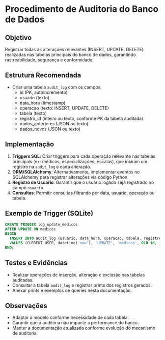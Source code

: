 # Procedimento de Auditoria do Banco de Dados

## Objetivo

Registrar todas as alterações relevantes (INSERT, UPDATE, DELETE) realizadas nas tabelas principais do banco de dados, garantindo rastreabilidade, segurança e conformidade.

## Estrutura Recomendada

- Criar uma tabela `audit_log` com os campos:
  - id (PK, autoincremento)
  - usuario (texto)
  - data_hora (timestamp)
  - operacao (texto: INSERT, UPDATE, DELETE)
  - tabela (texto)
  - registro_id (inteiro ou texto, conforme PK da tabela auditada)
  - dados_anteriores (JSON ou texto)
  - dados_novos (JSON ou texto)

## Implementação

1. **Triggers SQL**: Criar triggers para cada operação relevante nas tabelas principais (ex: médicos, especializações, escalas), que insiram um registro na `audit_log` a cada alteração.
2. **ORM/SQLAlchemy**: Alternativamente, implementar eventos no SQLAlchemy para registrar alterações via código Python.
3. **Registro de Usuário**: Garantir que o usuário logado seja registrado no campo `usuario`.
4. **Consultas**: Permitir consultas filtrando por data, usuário, operação ou tabela.

## Exemplo de Trigger (SQLite)

```sql
CREATE TRIGGER log_update_medicos
AFTER UPDATE ON medicos
BEGIN
  INSERT INTO audit_log (usuario, data_hora, operacao, tabela, registro_id, dados_anteriores, dados_novos)
  VALUES (CURRENT_USER, datetime('now'), 'UPDATE', 'medicos', OLD.id, json_object('nome', OLD.nome, 'status', OLD.status), json_object('nome', NEW.nome, 'status', NEW.status));
END;
```

## Testes e Evidências

- Realizar operações de inserção, alteração e exclusão nas tabelas auditadas.
- Consultar a tabela `audit_log` e registrar prints dos registros gerados.
- Anexar prints e exemplos de queries nesta documentação.

## Observações

- Adaptar o modelo conforme necessidade de cada tabela.
- Garantir que a auditoria não impacte a performance do banco.
- Manter a documentação atualizada conforme evolução do mecanismo de auditoria.
